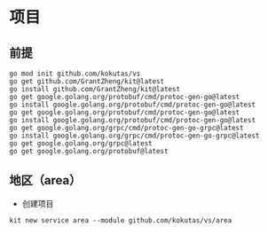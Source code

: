 <!--
 * @Author: kokutas
 * @Email: xxx
 * @Phone: xxx
 * @Date: 2022-04-16 02:35:14
 * @LastEditors: kokutas
 * @LastEditTime: 2022-04-16 02:44:50
 * @FilePath: /vs/README_ZH.md
 * @Description: TODO
 * Copyright (c) 2022 by kokutas, All Rights Reserved. 
-->
# 项目
## 前提
```shell
go mod init github.com/kokutas/vs
go get github.com/GrantZheng/kit@latest
go install github.com/GrantZheng/kit@latest
go get google.golang.org/protobuf/cmd/protoc-gen-go@latest
go install google.golang.org/protobuf/cmd/protoc-gen-go@latest
go get google.golang.org/protobuf/cmd/protoc-gen-go@latest
go install google.golang.org/protobuf/cmd/protoc-gen-go@latest
go get google.golang.org/grpc/cmd/protoc-gen-go-grpc@latest
go install google.golang.org/grpc/cmd/protoc-gen-go-grpc@latest
go get google.golang.org/grpc@latest
go get google.golang.org/protobuf@latest
```
## 地区（area）
- 创建项目
```shell
kit new service area --module github.com/kokutas/vs/area
```